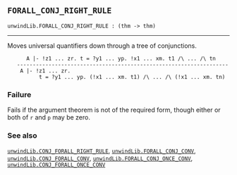 ## `FORALL_CONJ_RIGHT_RULE`

``` hol4
unwindLib.FORALL_CONJ_RIGHT_RULE : (thm -> thm)
```

------------------------------------------------------------------------

Moves universal quantifiers down through a tree of conjunctions.

``` hol4
      A |- !z1 ... zr. t = ?y1 ... yp. !x1 ... xm. t1 /\ ... /\ tn
   -------------------------------------------------------------------
    A |- !z1 ... zr.
          t = ?y1 ... yp. (!x1 ... xm. t1) /\ ... /\ (!x1 ... xm. tn)
```

### Failure

Fails if the argument theorem is not of the required form, though either
or both of `r` and `p` may be zero.

### See also

[`unwindLib.CONJ_FORALL_RIGHT_RULE`](#unwindLib.CONJ_FORALL_RIGHT_RULE),
[`unwindLib.FORALL_CONJ_CONV`](#unwindLib.FORALL_CONJ_CONV),
[`unwindLib.CONJ_FORALL_CONV`](#unwindLib.CONJ_FORALL_CONV),
[`unwindLib.FORALL_CONJ_ONCE_CONV`](#unwindLib.FORALL_CONJ_ONCE_CONV),
[`unwindLib.CONJ_FORALL_ONCE_CONV`](#unwindLib.CONJ_FORALL_ONCE_CONV)
